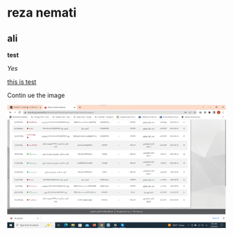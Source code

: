 # reza nemati 
## ali

**test**

*Yes*

[this is test](https://fa.wikipedia.org/wiki/%D8%A2%D9%85%D8%AF%D9%86%DB%8C%D9%88%D8%B2)


Contin ue the image

![](./pic/Screenshot%202023-07-18%20034659.png)